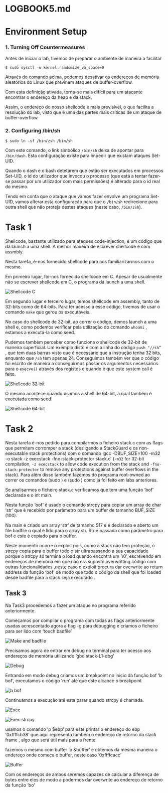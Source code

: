 # LOGBOOK5.md

# Environment Setup

### 1. Turning Off Countermeasures

Antes de iniciar o lab, tivemos de preparar o ambiente de maneira a facilitar 

`$ sudo sysctl -w kernel.randomize_va_space=0`

Através do comando acima, podemos desativar os endereços de memória aleatórios do Linux que previnem ataques de buffer-overflow.

Com esta definição ativada, torna-se mais difícil para um atacante encontrar o endereço da heap e da stack.

Assim, o endereço do nosso shellcode é mais previsível, o que facilita a resolução do lab, visto que é uma das partes mais críticas de um ataque de buffer-overflow.

### 2. Configuring /bin/sh

`$ sudo ln -sf /bin/zsh /bin/sh`

Com este comando, o link simbólico `/bin/sh` deixa de apontar para `/bin/dash`. Esta configuração existe para impedir que existam ataques Set-UID. 

Quando o dash e o bash detetarem que estão ser executados em processos Set-UID, o id do utilizador que invocou o processo (que está a tentar fazer-se passar por um utilizador com mais permissões) é alterado para o id real do mesmo.

Tendo em conta que o ataque que vamos fazer envolve um programa Set-UID, vamos alterar esta configuração para que o `/bin/sh` redirecione para outra shell que não proteja destes ataques (neste caso, `/bin/zsh`).

# Task 1

Shellcode, bastante utilizado para ataques code-injection, é um código que dá launch a uma shell. A melhor maneira de escrever shellcode é com assmbly.

Nesta tarefa, é-nos fornecido shellcode para nos familiarizarmos com o mesmo.

Em primeiro lugar, foi-nos fornecido shellcode em C. Apesar de usualmente não se escrever shellcode em C, o programa dá launch a uma shell.

![Shellcode C](Images/logbook5_9.png)

Em segundo lugar e terceiro lugar, temos shellcode em assembly, tanto de 32-bits como de 64-bits. Para ter acesso a esse código, tivemos de usar o comando `make` que gerou os executáveis.

No caso do shellcode de 32-bit, ao correr o código, demos launch a uma shell e, como podemos verificar pela utilização do comando `whoami` , estamos a executá-la como seed.

Pudemos também perceber como funciona o shellcode de 32-bit de maneira superficial. Um exemplo disto é com a linha do código `push "//sh”` , que tem duas barras visto que é necessário que a instrução tenha 32 bits, enquanto que `/sh` tem apenas 24. Conseguimos também ver que o código foi escrito de maneira a conseguirmos passar os argumentos necessários para o `execve()` através dos registos e quando é que este system call é feito.

![Shellcode 32-bit](Images/logbook5_2.png)

O mesmo acontece quando usamos a shell de 64-bit, a qual também é executada como seed.

![Shellcode 64-bit](Images/logbook5_1.png)

# Task 2

Nesta tarefa é-nos pedido para compilarmos o ficheiro stack.c com as flags que permitem corromper a stack (desligando a StackGuard e os non-executable stack protections) com o comando ‘gcc -DBUF_SIZE=100 -m32 -o stack -z execstack -fno-stack-protector stack.c’ (`-m32` for 32-bit compilation, `-z execstack` to allow code execution from the stack and `-fno-stack-protector` to remove any protections against buffer overflows in the stack). Para além disso também fazemos do programa root-owned ao correr os comandos (sudo ) e (sudo ) como já foi feito em labs anteriores.

Se analisarmos o ficheiro stack.c verificamos que tem uma função ‘bof’ declarada e o int main.

Nesta função ‘bof’ é usado o comando strcpy para copiar um array de char ‘str’ que é recebido por parâmetro para um buffer de tamanho BUF_SIZE (100).

Na main é criado um array ‘str’ de tamanho 517 e é declarado e aberto um file badfile o qual é lido para o array str. Str é passada como parâmetro para bof e este é copiado para o buffer. 

Neste momento ocorre o exploit pois, como a stack não tem proteção, o strcpy copia para o buffer todo o str ultrapassando a sua capacidade porque o strcpy só termina o load quando encontra um ‘\0’, escrevendo em endereços de memória em que não era suposto overwritting código com outras funcionalidades ,neste caso o exploit procura dar overwrite ao return address da função ‘bof’ de modo que todo o código da shell que foi loaded desde badfile para a stack seja executado .

## Task 3

Na Task3 procedemos a fazer um ataque no programa referido anteriormente.

Começamos por compilar o programa com todas as flags anteriormente usadas acrescentado agora a flag -g para debugging  e criamos o ficheiro para ser lido com ‘touch badfile’.

![Make and badfile](Images/logbook5_3.png)

Precisamos agora de entrar em debug no terminal para ter acesso aos endereços de memória utilizando  ‘gbd stack-L1-dbg’

![Debug](Images/logbook5_4.png)

Entrando em modo debug criamos um breakpoint no inicio da função bof ‘b bof’, executamos o código ‘run’ até que este alcance o breakpoint

![b bof](Images/logbook5_5.png)

Continuamos a execução até esta parar quando strcpy é chamada.

![Exec](Images/logbook5_6.png)

![Exec strcpy](Images/logbook5_7.png)

usamos o comando ‘p $ebp’ para este printar o endereço do ebp ‘0xffffcb38’ que aqui representa também o endereço de retorno da stack frame , algo que será útil mais para a frente.

fazemos o mesmo com buffer ‘p &buffer’ e obtemos da mesma maneira o endereço onde começa o buffer, neste caso ‘0xffffcacc’

![Buffer](Images/logbook5_8.png)

Com os endereços de ambos seremos capazes de calcular a diferença de bytes entre eles de modo a podermos dar overwrite ao endereço de retorno da função ‘bo’